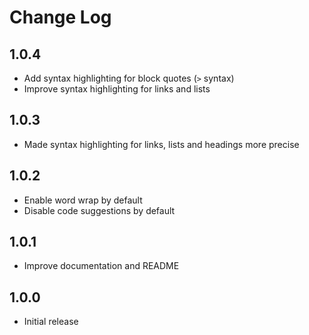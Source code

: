 # Change Log

## 1.0.4

* Add syntax highlighting for block quotes (`>` syntax)
* Improve syntax highlighting for links and lists

## 1.0.3

* Made syntax highlighting for links, lists and headings more precise

## 1.0.2

* Enable word wrap by default
* Disable code suggestions by default

## 1.0.1

* Improve documentation and README

## 1.0.0

* Initial release
